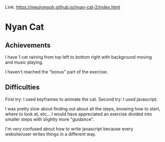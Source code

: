 Link: https://meulymooh.github.io/nyan-cat-2/index.html

# Nyan Cat

## Achievements

I have 1 cat raining from top left to bottom right with background moving and music playing.

I haven't reached the "bonus" part of the exercise.

## Difficulties

First try: I used keyframes to animate the cat.
Second try: I used javascript.

I was pretty slow about finding out about all the steps, knowing how to start, where to look at, etc... I would have appreciated an exercise divided into smaller steps with slightly more "guidance".

I'm very confused about how to write javascript because every website/user writes things in a different way. 